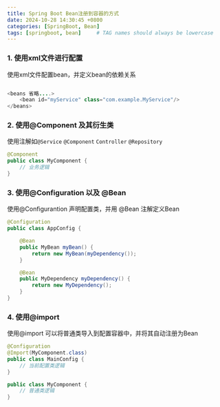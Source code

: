 ```yaml
---
title: Spring Boot Bean注册到容器的方式
date: 2024-10-28 14:30:45 +0800
categories: [SpringBoot, Bean]
tags: [springboot, bean]     # TAG names should always be lowercase
---
```


### 1. 使用xml文件进行配置

使用xml文件配置bean，并定义bean的依赖关系

```java

<beans 省略....>
    <bean id="myService" class="com.example.MyService"/>
</beans>


```

### 2. 使用@Component 及其衍生类

使用注解如`@Service` `@Component` `Controller` `@Repository`

```java
@Component
public class MyComponent {
    // 业务逻辑
}
```

### 3. 使用@Configuration 以及 @Bean

使用@Configurantion 声明配置类，并用 @Bean 注解定义Bean

```java
@Configuration
public class AppConfig {

    @Bean
    public MyBean myBean() {
        return new MyBean(myDependency());
    }

    @Bean
    public MyDependency myDependency() {
        return new MyDependency();
    }
}
```

### 4. 使用@import

使用@import 可以将普通类导入到配置容器中，并将其自动注册为Bean

```java
@Configuration
@Import(MyComponent.class)
public class MainConfig {
    // 当前配置类逻辑
}

public class MyComponent {
    // 普通类逻辑
}
```

